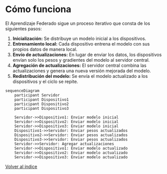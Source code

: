 # Cómo funciona

El Aprendizaje Federado sigue un proceso iterativo que consta de los siguientes pasos:

1. **Inicialización:** Se distribuye un modelo inicial a los dispositivos.
2. **Entrenamiento local:** Cada dispositivo entrena el modelo con sus propios datos de manera local.
3. **Envío de actualizaciones:** En lugar de enviar los datos, los dispositivos envían solo los pesos y gradientes del modelo al servidor central.
4. **Agregación de actualizaciones:** El servidor central combina las actualizaciones y genera una nueva versión mejorada del modelo.
5. **Redistribución del modelo:** Se envía el modelo actualizado a los dispositivos y el ciclo se repite.

```mermaid
sequenceDiagram
    participant Servidor
    participant Dispositivo1
    participant Dispositivo2
    participant Dispositivo3

    Servidor->>Dispositivo1: Enviar modelo inicial
    Servidor->>Dispositivo2: Enviar modelo inicial
    Servidor->>Dispositivo3: Enviar modelo inicial
    Dispositivo1->>Servidor: Enviar pesos actualizados
    Dispositivo2->>Servidor: Enviar pesos actualizados
    Dispositivo3->>Servidor: Enviar pesos actualizados
    Servidor->>Servidor: Agregar actualizaciones
    Servidor->>Dispositivo1: Enviar modelo actualizado
    Servidor->>Dispositivo2: Enviar modelo actualizado
    Servidor->>Dispositivo3: Enviar modelo actualizado
```

[Volver al índice](README.md)

